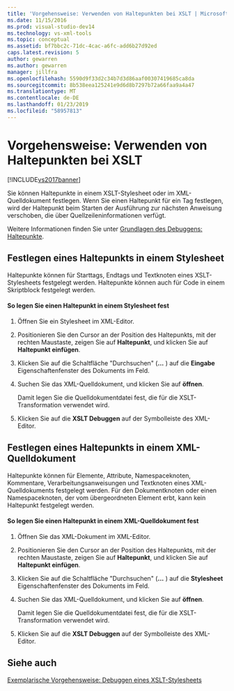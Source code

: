 ```yaml
---
title: 'Vorgehensweise: Verwenden von Haltepunkten bei XSLT | Microsoft-Dokumentation'
ms.date: 11/15/2016
ms.prod: visual-studio-dev14
ms.technology: vs-xml-tools
ms.topic: conceptual
ms.assetid: bf7bbc2c-71dc-4cac-a6fc-add6b27d92ed
caps.latest.revision: 5
author: gewarren
ms.author: gewarren
manager: jillfra
ms.openlocfilehash: 5590d9f33d2c34b7d3d86aaf00307419685ca8da
ms.sourcegitcommit: 8b538eea125241e9d6d8b7297b72a66faa9a4a47
ms.translationtype: MT
ms.contentlocale: de-DE
ms.lasthandoff: 01/23/2019
ms.locfileid: "58957813"
---
```

# <a name="how-to-use-breakpoints-with-xslt"></a>Vorgehensweise: Verwenden von Haltepunkten bei XSLT
[!INCLUDE[vs2017banner](../includes/vs2017banner.md)]

Sie können Haltepunkte in einem XSLT-Stylesheet oder im XML-Quelldokument festlegen. Wenn Sie einen Haltepunkt für ein Tag festlegen, wird der Haltepunkt beim Starten der Ausführung zur nächsten Anweisung verschoben, die über Quellzeileninformationen verfügt.  
  
 Weitere Informationen finden Sie unter [Grundlagen des Debuggens: Haltepunkte](http://msdn.microsoft.com/752a02c2-0ac7-4c8b-aa1b-4b2b3b21152e).  
  
## <a name="set-a-breakpoint-in-a-style-sheet"></a>Festlegen eines Haltepunkts in einem Stylesheet  
 Haltepunkte können für Starttags, Endtags und Textknoten eines XSLT-Stylesheets festgelegt werden. Haltepunkte können auch für Code in einem Skriptblock festgelegt werden.  
  
#### <a name="to-set-a-breakpoint-in-a-style-sheet"></a>So legen Sie einen Haltepunkt in einem Stylesheet fest  
  
1.  Öffnen Sie ein Stylesheet im XML-Editor.  
  
2.  Positionieren Sie den Cursor an der Position des Haltepunkts, mit der rechten Maustaste, zeigen Sie auf **Haltepunkt**, und klicken Sie auf **Haltepunkt einfügen**.  
  
3.  Klicken Sie auf die Schaltfläche "Durchsuchen" (**...** ) auf die **Eingabe** Eigenschaftenfenster des Dokuments im Feld.  
  
4.  Suchen Sie das XML-Quelldokument, und klicken Sie auf **öffnen**.  
  
     Damit legen Sie die Quelldokumentdatei fest, die für die XSLT-Transformation verwendet wird.  
  
5.  Klicken Sie auf die **XSLT Debuggen** auf der Symbolleiste des XML-Editor.  
  
## <a name="set-a-breakpoint-in-an-xml-source-document"></a>Festlegen eines Haltepunkts in einem XML-Quelldokument  
 Haltepunkte können für Elemente, Attribute, Namespaceknoten, Kommentare, Verarbeitungsanweisungen und Textknoten eines XML-Quelldokuments festgelegt werden. Für den Dokumentknoten oder einen Namespaceknoten, der vom übergeordneten Element erbt, kann kein Haltepunkt festgelegt werden.  
  
#### <a name="to-set-a-breakpoint-in-an-xml-source-document"></a>So legen Sie einen Haltepunkt in einem XML-Quelldokument fest  
  
1.  Öffnen Sie das XML-Dokument im XML-Editor.  
  
2.  Positionieren Sie den Cursor an der Position des Haltepunkts, mit der rechten Maustaste, zeigen Sie auf **Haltepunkt**, und klicken Sie auf **Haltepunkt einfügen**.  
  
3.  Klicken Sie auf die Schaltfläche "Durchsuchen" (**...** ) auf die **Stylesheet** Eigenschaftenfenster des Dokuments im Feld.  
  
4.  Suchen Sie das XML-Quelldokument, und klicken Sie auf **öffnen**.  
  
     Damit legen Sie die Quelldokumentdatei fest, die für die XSLT-Transformation verwendet wird.  
  
5.  Klicken Sie auf die **XSLT Debuggen** auf der Symbolleiste des XML-Editor.  
  
## <a name="see-also"></a>Siehe auch  
 [Exemplarische Vorgehensweise: Debuggen eines XSLT-Stylesheets](../xml-tools/walkthrough-debug-an-xslt-style-sheet.md)
